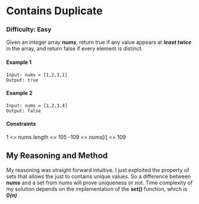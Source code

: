 # Contains Duplicate
### Difficulty: Easy

Given an integer array _**nums**_, return true if any value appears at _**least twice**_ in the array, 
and return false if every element is distinct.

#### Example 1

    Input: nums = [1,2,3,1]
    Output: true

#### Example 2

    Input: nums = [1,2,3,4]
    Output: false
    
#### Constraints 
1 <= nums.length <= 105
-109 <= nums[i] <= 109


## My Reasoning and Method

My reasoning was straight forward intuitive. I just exploited the property of sets that allows
the just to contains unique values. So a difference between _**nums**_ and a set from nums will prove uniqueness or not.
Time complexity of my solution depends on the implementation of the _**set()**_ function, which is **_0(n)_**
